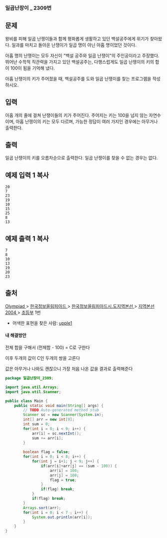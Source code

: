 ### 일곱난장이 _ 2309번

## 문제

왕비를 피해 일곱 난쟁이들과 함께 평화롭게 생활하고 있던 백설공주에게 위기가 찾아왔다. 일과를 마치고 돌아온 난쟁이가 일곱 명이 아닌 아홉 명이었던 것이다.

아홉 명의 난쟁이는 모두 자신이 "백설 공주와 일곱 난쟁이"의 주인공이라고 주장했다. 뛰어난 수학적 직관력을 가지고 있던 백설공주는, 다행스럽게도 일곱 난쟁이의 키의 합이 100이 됨을 기억해 냈다.

아홉 난쟁이의 키가 주어졌을 때, 백설공주를 도와 일곱 난쟁이를 찾는 프로그램을 작성하시오.

## 입력

아홉 개의 줄에 걸쳐 난쟁이들의 키가 주어진다. 주어지는 키는 100을 넘지 않는 자연수이며, 아홉 난쟁이의 키는 모두 다르며, 가능한 정답이 여러 가지인 경우에는 아무거나 출력한다.

## 출력

일곱 난쟁이의 키를 오름차순으로 출력한다. 일곱 난쟁이를 찾을 수 없는 경우는 없다.

## 예제 입력 1 복사

```
20
7
23
19
10
15
25
8
13
```

## 예제 출력 1 복사

```
7
8
10
13
19
20
23
```

## 출처

[Olympiad ](https://www.acmicpc.net/category/2)> [한국정보올림피아드 ](https://www.acmicpc.net/category/55)> [한국정보올림피아드시․도지역본선 ](https://www.acmicpc.net/category/57)> [지역본선 2004 ](https://www.acmicpc.net/category/74)> [초등부](https://www.acmicpc.net/category/detail/379) 1번

- 어색한 표현을 찾은 사람: [upple1](https://www.acmicpc.net/user/upple1)



#### 내 해결방안 

전체 합을 구해서 (전체합 - 100) = C로 구한다

이후 두개의 값이 C인 두개의 쌍을 고른다

값은 아무거나 나와도 괜찮으니 가장 처음 나온 값을 결과로 출력해준다

```java
package 일곱난장이_2309;

import java.util.Arrays;
import java.util.Scanner;

public class Main {
	public static void main(String[] args) {
		// TODO Auto-generated method stub
		Scanner sc = new Scanner(System.in);
		int[] arr = new int[9];
		int sum = 0;
		for(int i = 0; i < 9; i++) {
			arr[i] = sc.nextInt();
			sum += arr[i];
		}
		
		boolean flag = false;
		for(int i = 0; i < 8; i++) {
			for(int j = i+1; j < 9; j++) {
				if(arr[i]+arr[j] == (sum - 100)) {
					arr[i] = 100;
					arr[j] = 100;
					flag = true;
				}
				if(flag) break;
			}
			if(flag) break;
		}
		Arrays.sort(arr);
		for(int i = 0; i < 7 ; i++) {
			System.out.println(arr[i]);
		}	
	}
}

```



